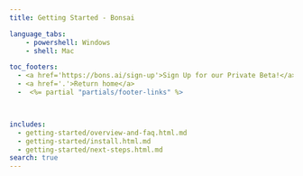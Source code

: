 ```yaml
---
title: Getting Started - Bonsai

language_tabs:
    - powershell: Windows
    - shell: Mac

toc_footers:
  - <a href='https://bons.ai/sign-up'>Sign Up for our Private Beta!</a>
  - <a href='.'>Return home</a>
  -  <%= partial "partials/footer-links" %>



includes:
  - getting-started/overview-and-faq.html.md
  - getting-started/install.html.md
  - getting-started/next-steps.html.md
search: true
---
```

